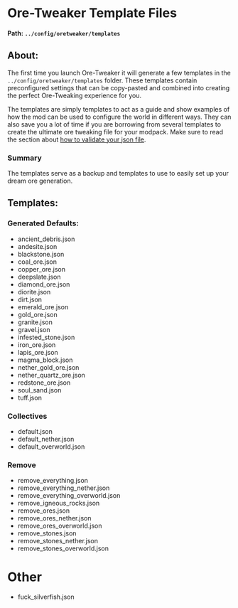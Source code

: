 # Ore-Tweaker Template Files

#### Path: `../config/oretweaker/templates`

## About:
The first time you launch Ore-Tweaker it will generate a few templates in the `../config/oretweaker/templates` folder. These templates contain preconfigured settings that can be copy-pasted and combined into creating the perfect Ore-Tweaking experience for you.

The templates are simply templates to act as a guide and show examples of how the mod can be used to configure the world in different ways. They can also save you a lot of time if you are borrowing from several templates to create the ultimate ore tweaking file for your modpack.
Make sure to read the section about [how to validate your json file](https://github.com/EwyBoy/OreTweaker/wiki/Validating-JSON-File).

### Summary
The templates serve as a backup and templates to use to easily set up your dream ore generation.

## Templates:
### Generated Defaults:
* ancient_debris.json
* andesite.json
* blackstone.json
* coal_ore.json
* copper_ore.json
* deepslate.json
* diamond_ore.json
* diorite.json
* dirt.json
* emerald_ore.json
* gold_ore.json
* granite.json
* gravel.json
* infested_stone.json
* iron_ore.json
* lapis_ore.json
* magma_block.json
* nether_gold_ore.json
* nether_quartz_ore.json
* redstone_ore.json
* soul_sand.json
* tuff.json

### Collectives
* default.json
* default_nether.json
* default_overworld.json
  
### Remove
* remove_everything.json
* remove_everything_nether.json
* remove_everything_overworld.json
* remove_igneous_rocks.json
* remove_ores.json
* remove_ores_nether.json
* remove_ores_overworld.json
* remove_stones.json
* remove_stones_nether.json
* remove_stones_overworld.json
  
# Other
* fuck_silverfish.json
